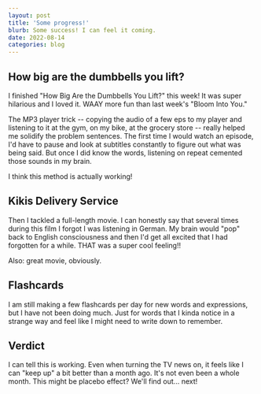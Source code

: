 ```yaml
---
layout: post
title: 'Some progress!'
blurb: Some success! I can feel it coming.
date: 2022-08-14
categories: blog
---
```


## How big are the dumbbells you lift?

I finished "How Big Are the Dumbbells You Lift?" this week! It was super hilarious and I loved it. WAAY more fun than last week's "Bloom Into You."

The MP3 player trick -- copying the audio of a few eps to my player and listening to it at the gym, on my bike, at the grocery store -- really helped me solidify the problem sentences. The first time I would watch an episode, I'd have to pause and look at subtitles constantly to figure out what was being said. But once I did know the words, listening on repeat cemented those sounds in my brain.

I think this method is actually working!

## Kikis Delivery Service

Then I tackled a full-length movie. I can honestly say that several times during this film I forgot I was listening in German. My brain would "pop" back to English consciousness and then I'd get all excited that I had forgotten for a while. THAT was a super cool feeling!!

Also: great movie, obviously.

## Flashcards

I am still making a few flashcards per day for new words and expressions, but I have not been doing much. Just for words that I kinda notice in a strange way and feel like I might need to write down to remember.

## Verdict

I can tell this is working. Even when turning the TV news on, it feels like I can "keep up" a bit better than a month ago. It's not even been a whole month. This might be placebo effect? We'll find out... next!
